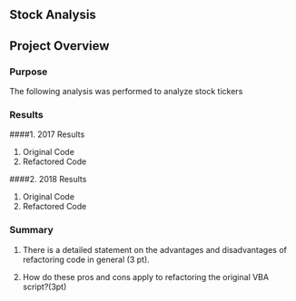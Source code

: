 ## Stock Analysis

## Project Overview

### Purpose
The following analysis was performed to analyze stock tickers

### Results

####1. 2017 Results
   1. Original Code
   1. Refactored Code

####2. 2018 Results
   1. Original Code
   1. Refactored Code


### Summary

1. There is a detailed statement on the advantages and disadvantages of refactoring code in general (3 pt).
  
2. How do these pros and cons apply to refactoring the original VBA script?(3pt)
